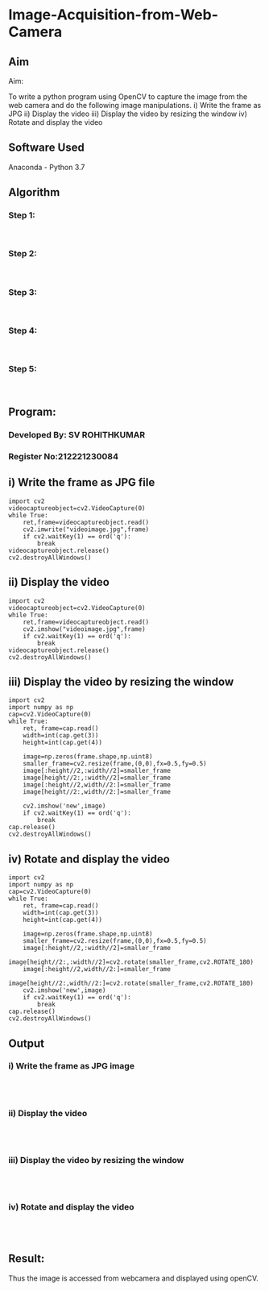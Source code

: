 # Image-Acquisition-from-Web-Camera
## Aim
 
Aim:
 
To write a python program using OpenCV to capture the image from the web camera and do the following image manipulations.
i) Write the frame as JPG 
ii) Display the video 
iii) Display the video by resizing the window
iv) Rotate and display the video

## Software Used
Anaconda - Python 3.7
## Algorithm
### Step 1:
<br>

### Step 2:
<br>

### Step 3:
<br>

### Step 4:
<br>

### Step 5:
<br>

## Program:

### Developed By: SV ROHITHKUMAR
### Register No:212221230084

## i) Write the frame as JPG file
```
import cv2
videocaptureobject=cv2.VideoCapture(0)
while True:
    ret,frame=videocaptureobject.read()
    cv2.imwrite("videoimage.jpg",frame)
    if cv2.waitKey(1) == ord('q'):
        break
videocaptureobject.release()
cv2.destroyAllWindows()
```




## ii) Display the video
```
import cv2
videocaptureobject=cv2.VideoCapture(0)
while True:
    ret,frame=videocaptureobject.read()
    cv2.imshow("videoimage.jpg",frame)
    if cv2.waitKey(1) == ord('q'):
        break
videocaptureobject.release()
cv2.destroyAllWindows()

```




## iii) Display the video by resizing the window
```
import cv2
import numpy as np
cap=cv2.VideoCapture(0)
while True:
    ret, frame=cap.read()
    width=int(cap.get(3))
    height=int(cap.get(4))
    
    image=np.zeros(frame.shape,np.uint8)
    smaller_frame=cv2.resize(frame,(0,0),fx=0.5,fy=0.5)
    image[:height//2,:width//2]=smaller_frame
    image[height//2:,:width//2]=smaller_frame
    image[:height//2,width//2:]=smaller_frame
    image[height//2:,width//2:]=smaller_frame
    
    cv2.imshow('new',image)
    if cv2.waitKey(1) == ord('q'):
        break
cap.release()
cv2.destroyAllWindows()

```




## iv) Rotate and display the video
```
import cv2
import numpy as np
cap=cv2.VideoCapture(0)
while True:
    ret, frame=cap.read()
    width=int(cap.get(3))
    height=int(cap.get(4))
    
    image=np.zeros(frame.shape,np.uint8)
    smaller_frame=cv2.resize(frame,(0,0),fx=0.5,fy=0.5)
    image[:height//2,:width//2]=smaller_frame
    image[height//2:,:width//2]=cv2.rotate(smaller_frame,cv2.ROTATE_180)
    image[:height//2,width//2:]=smaller_frame
    image[height//2:,width//2:]=cv2.rotate(smaller_frame,cv2.ROTATE_180)
    cv2.imshow('new',image)
    if cv2.waitKey(1) == ord('q'):
        break
cap.release()
cv2.destroyAllWindows()

```









## Output

### i) Write the frame as JPG image
</br>
</br>


### ii) Display the video
</br>
</br>


### iii) Display the video by resizing the window
</br>
</br>



### iv) Rotate and display the video
</br>
</br>





## Result:
Thus the image is accessed from webcamera and displayed using openCV.
